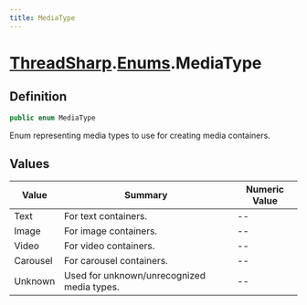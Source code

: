 ```yaml
---
title: MediaType
---
```


# [ThreadSharp](../).[Enums](./).MediaType

## Definition

```c#
public enum MediaType
```

Enum representing media types to use for creating media containers.

## Values

| Value    | Summary                                    | Numeric Value |
|----------|--------------------------------------------|---------------|
| Text     | For text containers.                       | --            |
| Image    | For image containers.                      | --            |
| Video    | For video containers.                      | --            |
| Carousel | For carousel containers.                   | --            |
| Unknown  | Used for unknown/unrecognized media types. | --            |